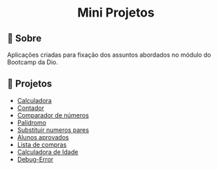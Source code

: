 <h1 align = "center" >Mini Projetos</h1>

## :page_facing_up: Sobre
Aplicações criadas para fixação dos assuntos abordados no módulo do Bootcamp da Dio.

## :open_file_folder: Projetos

- [Calculadora](Calculadora/calculadora.js)
- [Contador](contador-js/assets/js/scripts.js)
- [Comparador de números](Comparar-numeros/comparar.js)
- [Palídromo](palindromo/palindromo.js)
- [Substituir numeros pares](arraysPares/arraysPares.js)
- [Alunos aprovados](usando-For/playground.js)
- [Lista de compras](usando-For/compras.js)
- [Calculadora de Idade](this/calcula-idade.js)
- [Debug-Error](debug-error/validaArrays.js)